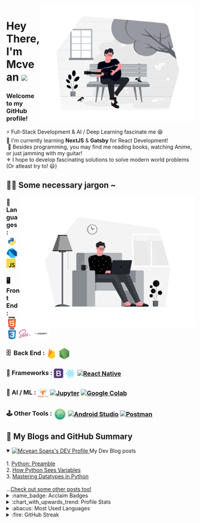 <!--https://socialify.git.ci/mcs-codes/tensorFlow-dev-algorithms/image?font=Bitter&forks=1&issues=1&language=1&owner=1&pattern=Formal%20Invitation&pulls=1&stargazers=1&theme=Dark -->
<img align="right" src="assets/hobby.svg" height="310" />

<h1> Hey There, I'm Mcvean <img src="https://media.giphy.com/media/hvRJCLFzcasrR4ia7z/giphy.gif" height="50"> </h1>

### Welcome to my GitHub profile!

<!-- :mortar_board: I'm an engineering student at VESIT (University of Mumbai) <br> -->
:zap: Full-Stack Development &amp; AI / Deep Learning fascinate me :laughing: <br>
:seedling: I'm currently learning **NextJS** &amp; **Gatsby** for React Development! <br>
&nbsp;:beginner: Besides programming, you may find me reading books, watching Anime, or just jamming with my guitar! <br>
:fleur_de_lis: I hope to develop fascinating solutions to solve modern world problems (Or atleast try to! :smiley:)

## :man_technologist: Some necessary jargon ~

<img align="right" src="assets/work.svg" height="350" />
<!-- <img align="right" src="https://media.giphy.com/media/mCRJDo24UvJMA/giphy.gif" height="300" /> -->

### :speech_balloon: Languages : [<img align="center" src="https://raw.githubusercontent.com/github/explore/80688e429a7d4ef2fca1e82350fe8e3517d3494d/topics/python/python.png" width="30" alt="Python" />](https://www.python.org/) [<img align="center" src="https://raw.githubusercontent.com/github/explore/80688e429a7d4ef2fca1e82350fe8e3517d3494d/topics/dart/dart.png" width="30" alt="Dart" />](https://www.dart.dev/) [<img align="center" src="https://raw.githubusercontent.com/github/explore/80688e429a7d4ef2fca1e82350fe8e3517d3494d/topics/javascript/javascript.png" width="25" alt="JS" />](https://en.wikipedia.org/wiki/JavaScript)

### :desktop_computer: Front End : [<img align="center" src="https://raw.githubusercontent.com/github/explore/80688e429a7d4ef2fca1e82350fe8e3517d3494d/topics/html/html.png" width="30" alt="HTML5" />](https://en.wikipedia.org/wiki/HTML5) [<img align="center" src="https://raw.githubusercontent.com/github/explore/80688e429a7d4ef2fca1e82350fe8e3517d3494d/topics/css/css.png" width="30" alt="CSS3" />](https://en.wikipedia.org/wiki/CSS) [<img align="center" src="https://raw.githubusercontent.com/github/explore/80688e429a7d4ef2fca1e82350fe8e3517d3494d/topics/sass/sass.png" width="30" alt="Sass" />](https://sass-lang.com) [<img align="center" src="https://raw.githubusercontent.com/github/explore/80688e429a7d4ef2fca1e82350fe8e3517d3494d/topics/jquery/jquery.png" width="50" height="30" alt="jQuery" />](https://jquery.com/)

### :file_cabinet:&nbsp; Back End : [<img src="https://raw.githubusercontent.com/github/explore/80688e429a7d4ef2fca1e82350fe8e3517d3494d/topics/firebase/firebase.png" align="center" width="30" alt="Firebase" />](https://firebase.google.com/) [<img align="center" src="https://raw.githubusercontent.com/github/explore/80688e429a7d4ef2fca1e82350fe8e3517d3494d/topics/nodejs/nodejs.png" width="30" alt="Nodejs" />](https://nodejs.org/en/)

### :jigsaw: Frameworks : [<img align="center" src="https://raw.githubusercontent.com/github/explore/80688e429a7d4ef2fca1e82350fe8e3517d3494d/topics/bootstrap/bootstrap.png" width="25" alt="Bootstrap" />](https://getbootstrap.com/) [<img align="center" src="https://raw.githubusercontent.com/github/explore/80688e429a7d4ef2fca1e82350fe8e3517d3494d/topics/react/react.png" width="30" alt="React" />](https://reactjs.org/) [<img align="center" src="https://pbs.twimg.com/profile_images/763061332702736385/KoK6gHzp_400x400.jpg" width="25" alt="React Native" />](https://reactnative.dev/)

<!-- [<img align="center" src="https://raw.githubusercontent.com/github/explore/cebd63002168a05a6a642f309227eefeccd92950/topics/flutter/flutter.png" width="25" alt="Flutter" />](https://flutter.dev/) -->

### :robot: AI / ML : [<img src="https://raw.githubusercontent.com/github/explore/80688e429a7d4ef2fca1e82350fe8e3517d3494d/topics/tensorflow/tensorflow.png" align="center" width="30" alt="TensorFlow" />](https://www.tensorflow.org/) [<img src="https://avatars1.githubusercontent.com/u/7388996?s=200&v=4" align="center" width="30" alt="Jupyter" />](https://jupyter.org/) [<img src="https://avatars1.githubusercontent.com/u/38081706?s=40&v=4" align="center" width="30" alt="Google Colab" />](https://colab.research.google.com/)

### :joystick: Other Tools : [<img align="center" src="https://raw.githubusercontent.com/github/explore/80688e429a7d4ef2fca1e82350fe8e3517d3494d/topics/atom/atom.png" width="35" alt="Atom" />](https://atom.io/) [<img align="center" src="https://avatars1.githubusercontent.com/u/11727320?s=40&v=4" width="38" alt="Android Studio" />](https://developer.android.com/studio) [<img src="https://avatars3.githubusercontent.com/u/10251060?s=200&v=4" align="center" width="30" alt="Postman" />](https://www.postman.com/)

## :ghost: My Blogs and GitHub Summary
<!-- <img align="right" src="assets/work.svg" height="350" /> -->

<details open>
  <summary><a href="https://dev.to/mctechie">
  <img src="https://d2fltix0v2e0sb.cloudfront.net/dev-badge.svg" alt="Mcvean Soans's DEV Profile" height="20" width="20">
  </a> My Dev Blog posts</summary>
  <br>
  1. <a href="https://dev.to/mctechie/python-preamble-127m" target="_blank">Python: Preamble</a> <br>
  2. <a href="https://dev.to/mctechie/how-python-sees-variables-869" target="_blank">How Python Sees Variables</a> <br>
  3. <a href="https://dev.to/mctechie/datatypes-and-mutability-in-python-4266" target="_blank">Mastering Datatypes in Python</a> <br>
  <br>
  ...<a href="https://dev.to/mcscodes" target="_blank">Check out some other posts too!</a> <br>
</details>

<details>
  <summary>:name_badge: Acclaim Badges</summary>
  <br>
  <a href="https://www.youracclaim.com/badges/8bacbf87-9761-48de-b717-28d96ca2317b/public_url"  target="_blank"><img align="center" width="150" height="150" src="https://images.youracclaim.com/size/110x110/images/5772b390-e2aa-416e-b384-97598d4e3e0a/GoogleITcompletionbadge.png" alt="GoogleITS badge"></img> </a> <a href="https://www.youracclaim.com/badges/5cb30816-afc3-48ac-8b11-168dd7d2b567/public_url"  target="_blank"><img align="center" width="150" height="150" src="https://images.youracclaim.com/images/874ab998-8a42-408d-b493-a8764b1fe91c/GIT_201.png" alt="GoogleITA badge"></img> </a>
</details>

<details>
  <summary>:chart_with_upwards_trend: Profile Stats</summary>
  <br>
  <img src="https://github-readme-stats.vercel.app/api?username=McTechie&show_icons=true&theme=chartreuse-dark" alt="GitHub Stats" align="center" />
</details>

<details> 
  <summary>:abacus: Most Used Languages</summary>
  <br>
  <img src="https://github-readme-stats.vercel.app/api/top-langs/?username=McTechie&layout=compact&theme=chartreuse-dark&langs_count=5&exclude_repo=DL_Coursera,TensorFlow_Dev" alt="GitHub Top-Langs" align="center" />
  <br/>
  <b>Note:</b> This is only a metric of the languages my public code on GitHub consists of and does not reflect my expertise or skill level.
</details>

<details>
  <summary>:fire: GitHub Streak</summary>
  <br>
  <img src="https://github-readme-streak-stats.herokuapp.com/?user=McTechie&theme=dark" alt="GitHub Streak" align="center" />
</details>

